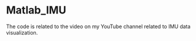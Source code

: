 # Matlab_IMU
The code is related to the video on my YouTube channel related to IMU data visualization.
